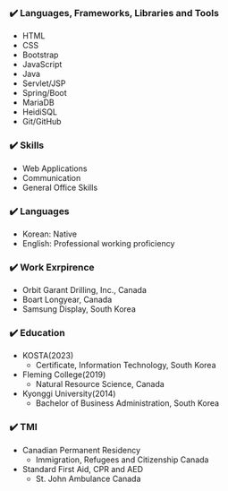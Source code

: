 
<!--
**mjkorean/mjkorean** is a ✨ _special_ ✨ repository because its `README.md` (this file) appears on your GitHub profile.

Here are some ideas to get you started:

- 🔭 I’m currently working on ...
- 🌱 I’m currently learning ...
- 👯 I’m looking to collaborate on ...
- 🤔 I’m looking for help with ...
- 💬 Ask me about ...
- 📫 How to reach me: ...
- 😄 Pronouns: ...
- ⚡ Fun fact: ...
-->
### ✔️ Languages, Frameworks, Libraries and Tools
- HTML
- CSS
- Bootstrap
- JavaScript
- Java
- Servlet/JSP
- Spring/Boot
- MariaDB
- HeidiSQL
- Git/GitHub

### ✔️ Skills
- Web Applications
- Communication
- General Office Skills

### ✔️ Languages
- Korean: Native
- English: Professional working proficiency

### ✔️ Work Exrpirence
- Orbit Garant Drilling, Inc., Canada
- Boart Longyear, Canada
- Samsung Display, South Korea

### ✔️ Education
- KOSTA(2023)
  - Certificate, Information Technology, South Korea
- Fleming College(2019)
  - Natural Resource Science, Canada
- Kyonggi University(2014)
  - Bachelor of Business Administration, South Korea

### ✔️ TMI
- Canadian Permanent Residency
  - Immigration, Refugees and Citizenship Canada
- Standard First Aid, CPR and AED
  - St. John Ambulance Canada
